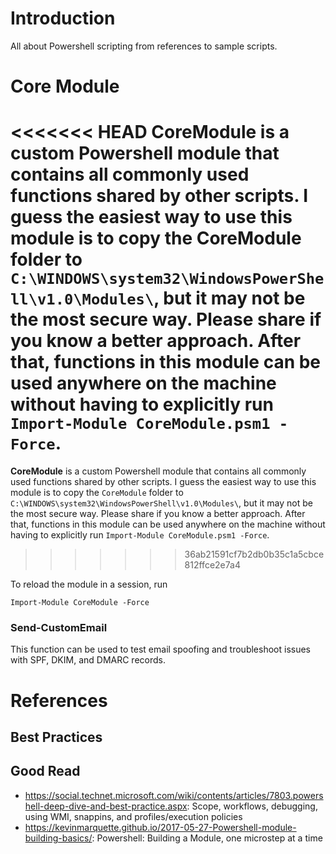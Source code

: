 # Introduction
All about Powershell scripting from references to sample scripts.

# Core Module
<<<<<<< HEAD
**CoreModule** is a custom Powershell module that contains all commonly used functions shared by other scripts. I guess the easiest way to use this module is to copy the CoreModule folder to `C:\WINDOWS\system32\WindowsPowerShell\v1.0\Modules\`, but it may not be the most secure way. Please share if you know a better approach. After that, functions in this module can be used anywhere on the machine without having to explicitly run `Import-Module CoreModule.psm1 -Force`.
=======
**CoreModule** is a custom Powershell module that contains all commonly used functions shared by other scripts. I guess the easiest way to use this module is to copy the `CoreModule` folder to `C:\WINDOWS\system32\WindowsPowerShell\v1.0\Modules\`, but it may not be the most secure way. Please share if you know a better approach. After that, functions in this module can be used anywhere on the machine without having to explicitly run `Import-Module CoreModule.psm1 -Force`.
>>>>>>> 36ab21591cf7b2db0b35c1a5cbce812ffce2e7a4

To reload the module in a session, run 
```
Import-Module CoreModule -Force
````
### Send-CustomEmail
This function can be used to test email spoofing and troubleshoot issues with SPF, DKIM, and DMARC records.

# References
## Best Practices

## Good Read
- https://social.technet.microsoft.com/wiki/contents/articles/7803.powershell-deep-dive-and-best-practice.aspx: Scope, workflows, debugging, using WMI, snappins, and profiles/execution policies
- https://kevinmarquette.github.io/2017-05-27-Powershell-module-building-basics/: Powershell: Building a Module, one microstep at a time

